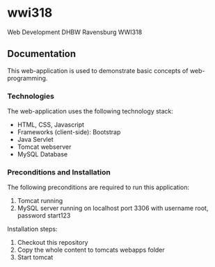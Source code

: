 # wwi318
Web Development DHBW Ravensburg WWI318

## Documentation
This web-application is used to demonstrate basic concepts of web-programming. 

### Technologies
The web-application uses the following technology stack:
* HTML, CSS, Javascript
* Frameworks (client-side): Bootstrap
* Java Servlet
* Tomcat webserver
* MySQL Database
### Preconditions and Installation
The following preconditions are required to run this application:
1. Tomcat running
2. MySQL server running on localhost port 3306 with username root, password start123

Installation steps:
1. Checkout this repository
2. Copy the whole content to tomcats webapps folder
3. Start tomcat

